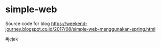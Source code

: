 # simple-web

Source code for blog https://weekend-journey.blogspot.co.id/2017/08/simple-web-menggunakan-spring.html

#jejak
